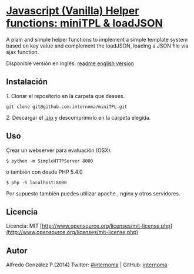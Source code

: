 [Javascript (Vanilla) Helper functions: miniTPL & loadJSON](http://internoma.github.io/miniTPL/)
========================================

A plain and simple helper functions to implement a simple template system based on key value and complement the loadJSON, loading a JSON file via ajax function.

Disponible versión en inglés: [readme english version](https://github.com/internoma/miniTPL/blob/master/readme-en.md)

## Instalación
*1.*  Clonar el repositorio en la carpeta que desees.

    git clone git@github.com:internoma/miniTPL.git

*2.*  Descargar el [.zip](https://github.com/internoma/miniTPL/archive/master.zip) y descomprimirlo en la carpeta elegida.

## Uso

Crear un webserver para evaluación (OSX).

	$ python -m SimpleHTTPServer 8000

o también con desde PHP 5.4.0

	$ php -S localhost:8000

Por supuesto también puedes utilizar apache , nginx y otros servidores.

## Licencia
Licencia: MIT [http://www.opensource.org/licenses/mit-license.php](http://www.opensource.org/licenses/mit-license.php)

## Autor
Alfredo González P.(2014)
Twitter: [#internoma](http://twitter.com/internoma) | GitHub: [internoma](http://github.com/internoma)


